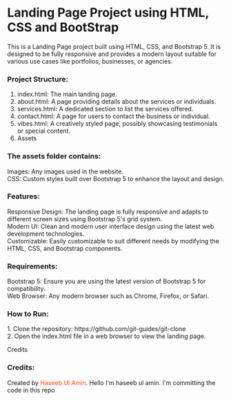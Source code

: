 <h1> Landing Page Project using HTML, CSS and BootStrap </h1>

This is a Landing Page project built using HTML, CSS, and Bootstrap 5. It is designed to be fully responsive and provides a modern layout suitable for various use cases like portfolios, businesses, or agencies.

<h3>Project Structure: </h3>

1. index.html: The main landing page.
2. about.html: A page providing details about the services or individuals.
3. services.html: A dedicated section to list the services offered.
4. contact.html: A page for users to contact the business or individual.
5. vibes.html: A creatively styled page, possibly showcasing testimonials or special content.
6. Assets

<h3>The assets folder contains:</h3>
Images: Any images used in the website. <br>
CSS: Custom styles built over Bootstrap 5 to enhance the layout and design.

<h3>Features:</h3>
Responsive Design: The landing page is fully responsive and adapts to different screen sizes using Bootstrap 5's grid system.<br>
Modern UI: Clean and modern user interface design using the latest web development technologies.<br>
Customizable: Easily customizable to suit different needs by modifying the HTML, CSS, and Bootstrap components.

<h3>Requirements:</h3>
Bootstrap 5: Ensure you are using the latest version of Bootstrap 5 for compatibility.<br>
Web Browser: Any modern browser such as Chrome, Firefox, or Safari.

<h3>How to Run:</h3>
1. Clone the repository: https://github.com/git-guides/git-clone<br>
2. Open the index.html file in a web browser to view the landing page.

Credits
<h3>Credits:</h3>
Created by <span style="color: orangered;">Haseeb Ul Amin</span>.
Hello I'm haseeb ul amin. I'm committing the code in this repo 
